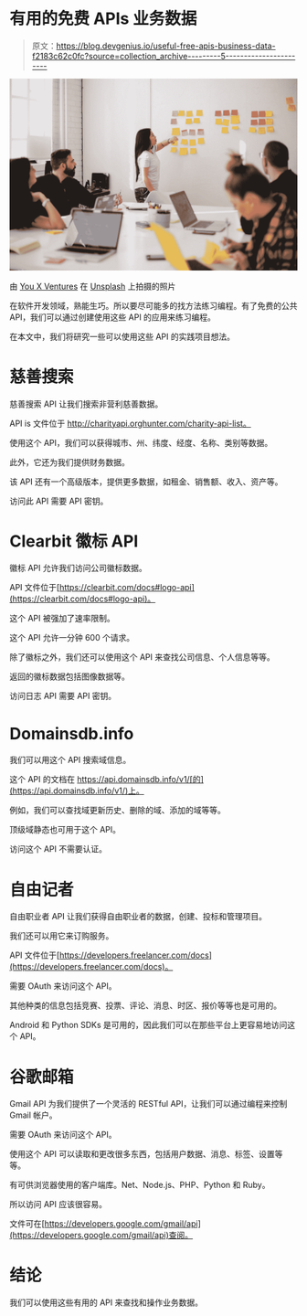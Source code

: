 # 有用的免费 APIs 业务数据

> 原文：<https://blog.devgenius.io/useful-free-apis-business-data-f2183c62c0fc?source=collection_archive---------5----------------------->

![](img/b5ebf1fb2427300da480518e5409942e.png)

由 [You X Ventures](https://unsplash.com/@youxventures?utm_source=medium&utm_medium=referral) 在 [Unsplash](https://unsplash.com?utm_source=medium&utm_medium=referral) 上拍摄的照片

在软件开发领域，熟能生巧。所以要尽可能多的找方法练习编程。有了免费的公共 API，我们可以通过创建使用这些 API 的应用来练习编程。

在本文中，我们将研究一些可以使用这些 API 的实践项目想法。

# 慈善搜索

慈善搜索 API 让我们搜索非营利慈善数据。

API is 文件位于 http://charityapi.orghunter.com/charity-api-list。

使用这个 API，我们可以获得城市、州、纬度、经度、名称、类别等数据。

此外，它还为我们提供财务数据。

该 API 还有一个高级版本，提供更多数据，如租金、销售额、收入、资产等。

访问此 API 需要 API 密钥。

# Clearbit 徽标 API

徽标 API 允许我们访问公司徽标数据。

API 文件位于[https://clearbit.com/docs#logo-api](https://clearbit.com/docs#logo-api)。

这个 API 被强加了速率限制。

这个 API 允许一分钟 600 个请求。

除了徽标之外，我们还可以使用这个 API 来查找公司信息、个人信息等等。

返回的徽标数据包括图像数据等。

访问日志 API 需要 API 密钥。

# Domainsdb.info

我们可以用这个 API 搜索域信息。

这个 API 的文档在 https://api.domainsdb.info/v1/[的](https://api.domainsdb.info/v1/)上。

例如，我们可以查找域更新历史、删除的域、添加的域等等。

顶级域静态也可用于这个 API。

访问这个 API 不需要认证。

# 自由记者

自由职业者 API 让我们获得自由职业者的数据，创建、投标和管理项目。

我们还可以用它来订购服务。

API 文件位于[https://developers.freelancer.com/docs](https://developers.freelancer.com/docs)。

需要 OAuth 来访问这个 API。

其他种类的信息包括竞赛、投票、评论、消息、时区、报价等等也是可用的。

Android 和 Python SDKs 是可用的，因此我们可以在那些平台上更容易地访问这个 API。

# 谷歌邮箱

Gmail API 为我们提供了一个灵活的 RESTful API，让我们可以通过编程来控制 Gmail 帐户。

需要 OAuth 来访问这个 API。

使用这个 API 可以读取和更改很多东西，包括用户数据、消息、标签、设置等等。

有可供浏览器使用的客户端库。Net、Node.js、PHP、Python 和 Ruby。

所以访问 API 应该很容易。

文件可在[https://developers.google.com/gmail/api](https://developers.google.com/gmail/api)查阅。

# 结论

我们可以使用这些有用的 API 来查找和操作业务数据。
